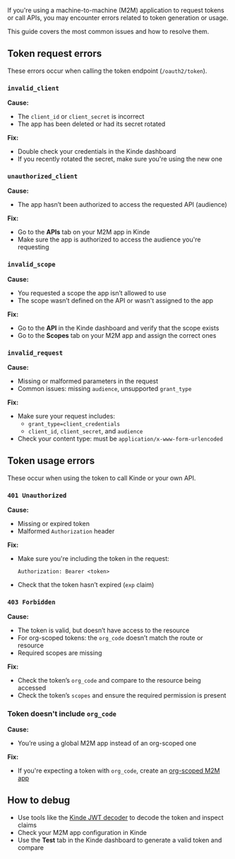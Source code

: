 
If you're using a machine-to-machine (M2M) application to request tokens or call APIs, you may encounter errors related to token generation or usage.

This guide covers the most common issues and how to resolve them.

## Token request errors

These errors occur when calling the token endpoint (`/oauth2/token`).

### `invalid_client`

**Cause:**

- The `client_id` or `client_secret` is incorrect
- The app has been deleted or had its secret rotated

**Fix:**

- Double check your credentials in the Kinde dashboard
- If you recently rotated the secret, make sure you're using the new one

### `unauthorized_client`

**Cause:**

- The app hasn’t been authorized to access the requested API (audience)

**Fix:**

- Go to the **APIs** tab on your M2M app in Kinde
- Make sure the app is authorized to access the audience you're requesting

### `invalid_scope`

**Cause:**

- You requested a scope the app isn’t allowed to use
- The scope wasn’t defined on the API or wasn't assigned to the app

**Fix:**

- Go to the **API** in the Kinde dashboard and verify that the scope exists
- Go to the **Scopes** tab on your M2M app and assign the correct ones

### `invalid_request`

**Cause:**

- Missing or malformed parameters in the request
- Common issues: missing `audience`, unsupported `grant_type`

**Fix:**

- Make sure your request includes:
  - `grant_type=client_credentials`
  - `client_id`, `client_secret`, and `audience`
- Check your content type: must be `application/x-www-form-urlencoded`

## Token usage errors

These occur when using the token to call Kinde or your own API.

### `401 Unauthorized`

**Cause:**

- Missing or expired token
- Malformed `Authorization` header

**Fix:**

- Make sure you're including the token in the request:
  ```http
  Authorization: Bearer <token>
  ```
- Check that the token hasn’t expired (`exp` claim)

### `403 Forbidden`

**Cause:**

- The token is valid, but doesn’t have access to the resource
- For org-scoped tokens: the `org_code` doesn’t match the route or resource
- Required scopes are missing

**Fix:**

- Check the token’s `org_code` and compare to the resource being accessed
- Check the token’s `scopes` and ensure the required permission is present

### Token doesn't include `org_code`

**Cause:**

- You’re using a global M2M app instead of an org-scoped one

**Fix:**

- If you're expecting a token with `org_code`, create an [org-scoped M2M app](/machine-to-machine-applications/organization-scoped-m2m-apps/m2m-applications-for-organizations/)

## How to debug

- Use tools like the [Kinde JWT decoder](https://kinde.com/tools/online-jwt-decoder/) to decode the token and inspect claims
- Check your M2M app configuration in Kinde
- Use the **Test** tab in the Kinde dashboard to generate a valid token and compare
